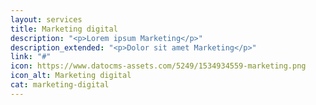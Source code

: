 ```yaml
---
layout: services
title: Marketing digital
description: "<p>Lorem ipsum Marketing</p>"
description_extended: "<p>Dolor sit amet Marketing</p>"
link: "#"
icon: https://www.datocms-assets.com/5249/1534934559-marketing.png
icon_alt: Marketing digital
cat: marketing-digital
---
```


